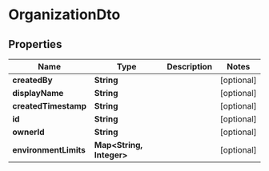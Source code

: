 

# OrganizationDto

## Properties

Name | Type | Description | Notes
------------ | ------------- | ------------- | -------------
**createdBy** | **String** |  |  [optional]
**displayName** | **String** |  |  [optional]
**createdTimestamp** | **String** |  |  [optional]
**id** | **String** |  |  [optional]
**ownerId** | **String** |  |  [optional]
**environmentLimits** | **Map&lt;String, Integer&gt;** |  |  [optional]



